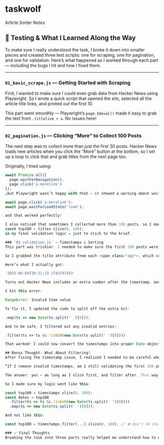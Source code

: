 # taskwolf
Article Sorter
*Notes*

## 🧪 Testing & What I Learned Along the Way

To make sure I really understood the task, I broke it down into smaller pieces and created three test scripts: one for scraping, one for pagination, and one for validation. Here’s what happened as I worked through each part — including the bugs I hit and how I fixed them.

---

### `01_basic_scrape.js` — Getting Started with Scraping

First, I wanted to make sure I could even grab data from Hacker News using Playwright. So I wrote a quick script that opened the site, selected all the article title links, and printed out the first 10.

This part went smoothly — Playwright’s `page.$$eval()` made it easy to grab the text from `.titleline > a`. No issues here!

---

### `02_pagination.js` — Clicking “More” to Collect 100 Posts

The next step was to collect more than just the first 30 posts. Hacker News loads new articles when you click the “More” button at the bottom, so I set up a loop to click that and grab titles from the next page too.

Originally, I tried using:
```js
await Promise.all([
  page.waitForNavigation(),
  page.click('a.morelink')
]);
…but Playwright wasn’t happy with that — it showed a warning about waitForNavigation() being unreliable in some cases. So I swapped it out for:

await page.click('a.morelink');
await page.waitForLoadState('load');

and that worked perfectly!

I also noticed that sometimes I collected more than 100 posts, so I made sure to only use:
const top100 = titles.slice(0, 100);
in my final validation logic — just to stick to the brief.

### '03_validation.js' — Timestamps & Sorting
This part was trickier. I needed to make sure the first 100 posts were sorted from newest to oldest — based on their timestamp.

So I grabbed the title attribute from each <span class="age">, which contains the full ISO timestamp. Or so I thought.

Here’s what I actually got:

'2025-04-04T20:12:23 1743797543'

Turns out Hacker News includes an extra number after the timestamp, and that was breaking JavaScript’s Date() parser.

I hit this error:

RangeError: Invalid time value

To fix it, I updated the code to split off the extra bit:

.map(ts => new Date(ts.split(' ')[0]));

And to be safe, I filtered out any invalid entries:

.filter(ts => ts && !isNaN(new Date(ts.split(' ')[0])))

That worked! I could now convert the timestamps into proper Date objects and check that the list was in descending order.

## Bonus Thought: What About Filtering?
After fixing the timestamp issue, I realized I needed to be careful when I filtered. I asked myself:

“If I remove invalid timestamps, am I still validating the first 100 posts, like the task requires?”

The answer: yes — as long as I slice first, and filter after. That way I’m only removing bad data from the first 100, not skipping over posts entirely.

So I made sure my logic went like this:

const top100 = timestamps.slice(0, 100);
const dates = top100
  .filter(ts => ts && !isNaN(new Date(ts.split(' ')[0])))
  .map(ts => new Date(ts.split(' ')[0]));

And not like this:

const top100 = timestamps.filter(...).slice(0, 100); // ❌ don’t do this

### ✅ Final Thoughts
Breaking the task into three parts really helped me understand how to work with Playwright. I learned how to navigate pages, deal with pagination, clean up weird timestamp formats, and write solid validation logic. Each script builds on the last, and the final version (index.js) brings it all together into one polished solution.